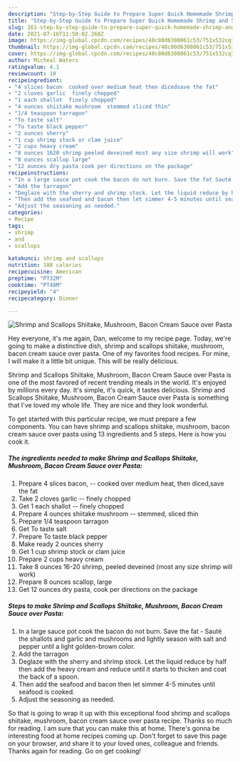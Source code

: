 ```yaml
---
description: "Step-by-Step Guide to Prepare Super Quick Homemade Shrimp and Scallops Shiitake, Mushroom, Bacon Cream Sauce over Pasta"
title: "Step-by-Step Guide to Prepare Super Quick Homemade Shrimp and Scallops Shiitake, Mushroom, Bacon Cream Sauce over Pasta"
slug: 161-step-by-step-guide-to-prepare-super-quick-homemade-shrimp-and-scallops-shiitake-mushroom-bacon-cream-sauce-over-pasta
date: 2021-07-16T11:50:02.268Z
image: https://img-global.cpcdn.com/recipes/48c80d6308061c53/751x532cq70/shrimp-and-scallops-shiitake-mushroom-bacon-cream-sauce-over-pasta-recipe-main-photo.jpg
thumbnail: https://img-global.cpcdn.com/recipes/48c80d6308061c53/751x532cq70/shrimp-and-scallops-shiitake-mushroom-bacon-cream-sauce-over-pasta-recipe-main-photo.jpg
cover: https://img-global.cpcdn.com/recipes/48c80d6308061c53/751x532cq70/shrimp-and-scallops-shiitake-mushroom-bacon-cream-sauce-over-pasta-recipe-main-photo.jpg
author: Micheal Waters
ratingvalue: 4.1
reviewcount: 10
recipeingredient:
- "4 slices bacon  cooked over medium heat then dicedsave the fat"
- "2 cloves garlic  finely chopped"
- "1 each shallot  finely chopped"
- "4 ounces shiitake mushroom  stemmed sliced thin"
- "1/4 teaspoon tarragon"
- "To taste salt"
- "To taste black pepper"
- "2 ounces sherry"
- "1 cup shrimp stock or clam juice"
- "2 cups heavy cream"
- "8 ounces 1620 shrimp peeled deveined most any size shrimp will work"
- "8 ounces scallop large"
- "12 ounces dry pasta cook per directions on the package"
recipeinstructions:
- "In a large sauce pot cook the bacon do not burn. Save the fat Sauté the shallots and garlic and mushrooms and lightly season with salt and pepper until a light golden-brown color."
- "Add the tarragon"
- "Deglaze with the sherry and shrimp stock. Let the liquid reduce by half then add the heavy cream and reduce until it starts to thicken and coat the back of a spoon."
- "Then add the seafood and bacon then let simmer 4-5 minutes until seafood is cooked."
- "Adjust the seasoning as needed."
categories:
- Recipe
tags:
- shrimp
- and
- scallops

katakunci: shrimp and scallops 
nutrition: 108 calories
recipecuisine: American
preptime: "PT32M"
cooktime: "PT48M"
recipeyield: "4"
recipecategory: Dinner

---
```



![Shrimp and Scallops Shiitake, Mushroom, Bacon Cream Sauce over Pasta](https://img-global.cpcdn.com/recipes/48c80d6308061c53/751x532cq70/shrimp-and-scallops-shiitake-mushroom-bacon-cream-sauce-over-pasta-recipe-main-photo.jpg)

Hey everyone, it's me again, Dan, welcome to my recipe page. Today, we're going to make a distinctive dish, shrimp and scallops shiitake, mushroom, bacon cream sauce over pasta. One of my favorites food recipes. For mine, I will make it a little bit unique. This will be really delicious.



Shrimp and Scallops Shiitake, Mushroom, Bacon Cream Sauce over Pasta is one of the most favored of recent trending meals in the world. It's enjoyed by millions every day. It's simple, it's quick, it tastes delicious. Shrimp and Scallops Shiitake, Mushroom, Bacon Cream Sauce over Pasta is something that I've loved my whole life. They are nice and they look wonderful.


To get started with this particular recipe, we must prepare a few components. You can have shrimp and scallops shiitake, mushroom, bacon cream sauce over pasta using 13 ingredients and 5 steps. Here is how you cook it.

<!--inarticleads1-->

##### The ingredients needed to make Shrimp and Scallops Shiitake, Mushroom, Bacon Cream Sauce over Pasta:

1. Prepare 4 slices bacon, -- cooked over medium heat, then diced,save the fat
1. Take 2 cloves garlic -- finely chopped
1. Get 1 each shallot -- finely chopped
1. Prepare 4 ounces shiitake mushroom -- stemmed, sliced thin
1. Prepare 1/4 teaspoon tarragon
1. Get To taste salt
1. Prepare To taste black pepper
1. Make ready 2 ounces sherry
1. Get 1 cup shrimp stock or clam juice
1. Prepare 2 cups heavy cream
1. Take 8 ounces 16-20 shrimp, peeled deveined (most any size shrimp will work)
1. Prepare 8 ounces scallop, large
1. Get 12 ounces dry pasta, cook per directions on the package




<!--inarticleads2-->

##### Steps to make Shrimp and Scallops Shiitake, Mushroom, Bacon Cream Sauce over Pasta:

1. In a large sauce pot cook the bacon do not burn. Save the fat - Sauté the shallots and garlic and mushrooms and lightly season with salt and pepper until a light golden-brown color.
1. Add the tarragon
1. Deglaze with the sherry and shrimp stock. Let the liquid reduce by half then add the heavy cream and reduce until it starts to thicken and coat the back of a spoon.
1. Then add the seafood and bacon then let simmer 4-5 minutes until seafood is cooked.
1. Adjust the seasoning as needed.




So that is going to wrap it up with this exceptional food shrimp and scallops shiitake, mushroom, bacon cream sauce over pasta recipe. Thanks so much for reading. I am sure that you can make this at home. There's gonna be interesting food at home recipes coming up. Don't forget to save this page on your browser, and share it to your loved ones, colleague and friends. Thanks again for reading. Go on get cooking!
